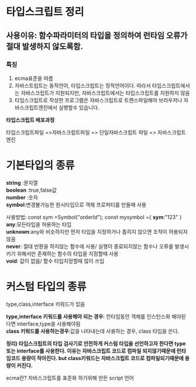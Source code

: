 # 타입스크립트 정리

## 사용이유: 함수파라미터의 타입을 정의하여 런타임 오류가 절대 발생하지 않도록함.

### 특징

1. ecma표준을 따름
2. 자바스트립트는 동적언어, 타입스크립트는 정적언어이다. 따라서 타입스크립트에서는 자바스크립트가 지원되지만,
   자바스크립트에서는 타입스크립트를 지원하지 않음
3. 타임스크립트로 작성한 프로그램은 자바스크립트로 트랜스파일해야 브라우저나 자바스크립트엔진에서 실행할수 있습니다.

**타입스크립트 배포과정**

타입스크립트파일 =>자바스크립트파일 => 단일자바스크립트 파일 => 자바스크립트엔진

# 기본타입의 종류

**string** :문자열 <br/>
**boolean** :true,false값<br/>
**number** :숫자<br/>
**symbol**:변경불가능한 원시타입으로 객체 프로퍼티를 만들때 사용<br/>

사용방법:
const sym =Symbol("orderId");
const mysymbol ={
**sym**:"123"
}
<br/>
**any**:모든타입을 허용하는 타입<br/>
**unknown**:any와 비슷하지만 먼저 타입을 지정하거나 좁히지 않으면 조작이 허용되지않음<br/>
**never**: 절대 반환을 하지않는 함수에 사용/ 실행이 종료되지않는 함수나 오류를 발생시키기 위해서만 존재하는 함수의 타입을 지정할때 사용<br/>
**void**: 값이 없음/ 함수 타입지정할때 많이 쓰임<br/>

# 커스텀 타입의 종류 <br/>

type,class,interface 키워드가 있음<br/>

**type,interface 키워드를 사용해야 되는 경우**: 런타임동안 객체를 인스턴스화 해야된다면 interface,type을 사용해야됨<br/>
**class 키워드를 사용하는경우**:값을 나타내는데 사용하는 경우, class 타입을 쓴다.<br/>

**정리) 타입스크립트의 타입 검사기로 안전하게 커스텀 타입을 선언하고자 한다면 type또는 interface를 사용한다.
이유는 자바스크립트 코드로 컴파일 되지않기때문에 런타임코드 용량이 작아진다.
but class키워드는 자바스크립트 코드로 컴파일되기때문에 용량이 커진다.**

ecma란? 자바스크립트를 표준화 하기위해 만든 script 언어
